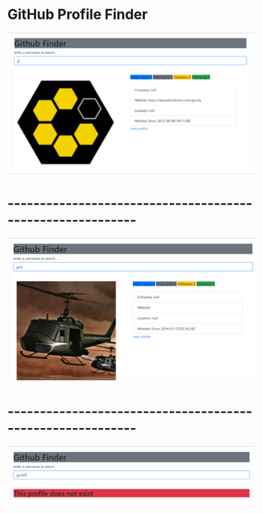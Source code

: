 # GitHub Profile Finder

![](images/gh1.PNG)
# ----------------------------------------------------------
![](images/gh2.PNG)
# ----------------------------------------------------------
![](images/gh3.PNG)

